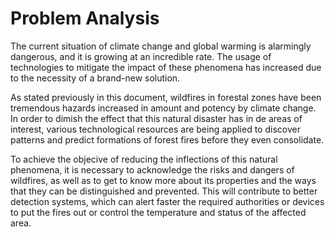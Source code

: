 # Problem Analysis

The current situation of climate change and global warming is 
alarmingly dangerous, and it is growing at an incredible rate. 
The usage of technologies to mitigate the impact of these 
phenomena has increased due to the necessity of a brand-new 
solution. 

As stated previously in this document, wildfires in forestal 
zones have been tremendous hazards increased in amount and 
potency by climate change. In order to dimish the effect that 
this natural disaster has in de areas of interest, various 
technological resources are being applied to discover patterns 
and predict formations of forest fires before they even 
consolidate. 

To achieve the objecive of reducing the inflections of this 
natural phenomena, it is necessary to acknowledge the risks 
and dangers of wildfires, as well as to get to know more about 
its properties and the ways that they can be distinguished and 
prevented. This will contribute to better detection systems, 
which can alert faster the required authorities or devices to 
put the fires out or control the temperature and status of the 
affected area.